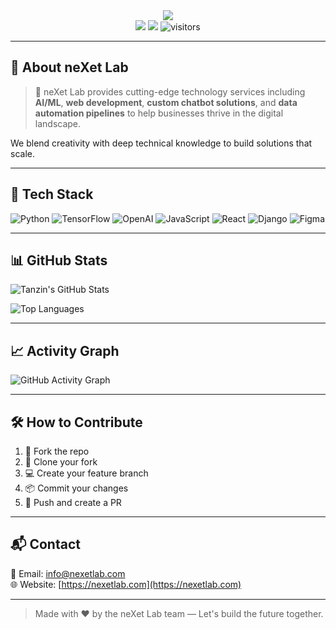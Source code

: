 <div align="center">
  <img src="https://readme-typing-svg.herokuapp.com?font=Montserrat&duration=2000&color=905EFF&center=true&vCenter=true&lines=Welcome+to+neXet+Lab;Innovative+IT+Solutions+for+Your+Business" />
  <br/>
  <img src="https://img.shields.io/github/stars/neXetLab/neXet-Lab.svg?style=flat&color=blueviolet">
  <img src="https://img.shields.io/github/forks/neXetLab/neXet-Lab.svg?style=flat&color=brightgreen">
  <img src="https://visitor-badge.laobi.icu/badge?page_id=neXetLab.repo" alt="visitors"/>
</div>

---

## 🧠 About neXet Lab

> 🚀 neXet Lab provides cutting-edge technology services including **AI/ML**, **web development**, **custom chatbot solutions**, and **data automation pipelines** to help businesses thrive in the digital landscape.

We blend creativity with deep technical knowledge to build solutions that scale.

---

## 🔧 Tech Stack

![Python](https://img.shields.io/badge/Python-3670A0?style=for-the-badge&logo=python&logoColor=white)
![TensorFlow](https://img.shields.io/badge/TensorFlow-FF6F00?style=for-the-badge&logo=tensorflow&logoColor=white)
![OpenAI](https://img.shields.io/badge/OpenAI-412991?style=for-the-badge&logo=openai&logoColor=white)
![JavaScript](https://img.shields.io/badge/JavaScript-F7DF1E?style=for-the-badge&logo=javascript&logoColor=black)
![React](https://img.shields.io/badge/React-20232A?style=for-the-badge&logo=react&logoColor=61DAFB)
![Django](https://img.shields.io/badge/Django-092E20?style=for-the-badge&logo=django&logoColor=white)
![Figma](https://img.shields.io/badge/Figma-F24E1E?style=for-the-badge&logo=figma&logoColor=white)

---

## 📊 GitHub Stats

<!-- Replace with actual GitHub username -->
![Tanzin's GitHub Stats](https://github-readme-stats.vercel.app/api?username=nexetlab&show_icons=true&theme=radical)

![Top Languages](https://github-readme-stats.vercel.app/api/top-langs/?username=nexetlab&layout=compact&theme=tokyonight)

---

## 📈 Activity Graph

![GitHub Activity Graph](https://github-readme-activity-graph.vercel.app/graph?username=nexetlab&theme=github-compact)

---

## 🛠 How to Contribute

1. 🍴 Fork the repo  
2. 👯 Clone your fork  
3. 💻 Create your feature branch  
4. 📦 Commit your changes  
5. 🔄 Push and create a PR  

---

## 📬 Contact

📧 Email: [info@nexetlab.com](mailto:info@nexetlab.com)  
🌐 Website: [https://nexetlab.com](https://nexetlab.com)

---

> Made with ❤️ by the neXet Lab team — Let's build the future together.
